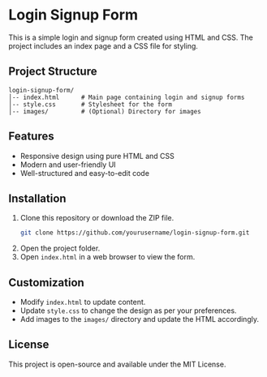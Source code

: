 # Login Signup Form

This is a simple login and signup form created using HTML and CSS. The project includes an index page and a CSS file for styling.

## Project Structure

```
login-signup-form/
│-- index.html      # Main page containing login and signup forms
│-- style.css       # Stylesheet for the form
│-- images/         # (Optional) Directory for images
```

## Features
- Responsive design using pure HTML and CSS
- Modern and user-friendly UI
- Well-structured and easy-to-edit code

## Installation
1. Clone this repository or download the ZIP file.
   ```sh
   git clone https://github.com/yourusername/login-signup-form.git
   ```
2. Open the project folder.
3. Open `index.html` in a web browser to view the form.

## Customization
- Modify `index.html` to update content.
- Update `style.css` to change the design as per your preferences.
- Add images to the `images/` directory and update the HTML accordingly.

## License
This project is open-source and available under the MIT License.

